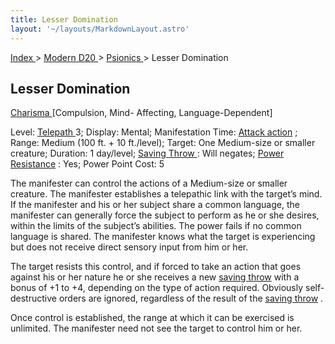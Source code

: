 ```yaml
---
title: Lesser Domination
layout: '~/layouts/MarkdownLayout.astro'
---
```


[ Index ](/) > [ Modern D20 ](/modern.d20.srd) > [ Psionics ](/modern.d20.srd/psionics) > Lesser Domination

##  Lesser Domination

[ Charisma ](/modern.d20.srd/basics/ability.scores) [Compulsion, Mind- Affecting, Language-Dependent]

Level: [ Telepath ](/modern.d20.srd/classes/advanced/telepath) 3; Display:
Mental; Manifestation Time: [ Attack action](/modern.d20.srd/combat/attack.actions) ; Range: Medium (100 ft. + 10
ft./level); Target: One Medium-size or smaller creature; Duration: 1
day/level; [ Saving Throw ](/modern.d20.srd/basics/saving.throws) : Will
negates; [ Power Resistance](/modern.d20.srd/special.abilities/power.resistance) : Yes; Power Point Cost:
5

The manifester can control the actions of a Medium-size or smaller creature.
The manifester establishes a telepathic link with the target’s mind. If the
manifester and his or her subject share a common language, the manifester can
generally force the subject to perform as he or she desires, within the limits
of the subject’s abilities. The power fails if no common language is shared.
The manifester knows what the target is experiencing but does not receive
direct sensory input from him or her.

The target resists this control, and if forced to take an action that goes
against his or her nature he or she receives a new [ saving throw](/modern.d20.srd/basics/saving.throws) with a bonus of +1 to +4, depending on
the type of action required. Obviously self-destructive orders are ignored,
regardless of the result of the [ saving throw](/modern.d20.srd/basics/saving.throws) .

Once control is established, the range at which it can be exercised is
unlimited. The manifester need not see the target to control him or her.


